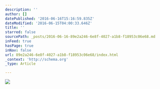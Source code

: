 ```yaml
---
description: ''
author: []
datePublished: '2016-06-16T15:16:59.835Z'
dateModified: '2016-06-15T04:00:33.646Z'
title: ''
starred: false
sourcePath: _posts/2016-06-16-89e2a246-6e8f-4027-a1b8-f18953c06e68.md
inFeed: true
hasPage: true
inNav: false
url: 89e2a246-6e8f-4027-a1b8-f18953c06e68/index.html
_context: 'http://schema.org'
_type: Article

---
```

![](https://the-grid-user-content.s3-us-west-2.amazonaws.com/e1506b57-3b83-4eaf-8bdb-653aaba091f4.jpg)
